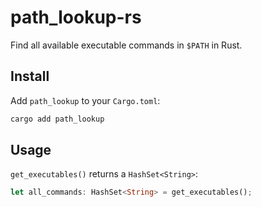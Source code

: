 # path_lookup-rs
Find all available executable commands in ``$PATH`` in Rust.


## Install

Add `path_lookup` to your `Cargo.toml`:

```bash
cargo add path_lookup
```

## Usage

`get_executables()` returns a `HashSet<String>`:

```rust
let all_commands: HashSet<String> = get_executables();
```
